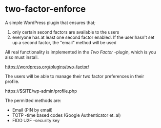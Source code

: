 # two-factor-enforce

A simple WordPress plugin that ensures that;

1. only certain second factors are available to the users
2. everyone has at least one second factor enabled. If the user hasn't set up a second factor, the "email" method will be used

All real functionality is implemented in the _Two Factor_ -plugin, which is you also must install.

https://wordpress.org/plugins/two-factor/

The users will be able to manage their two factor preferences in their profile.

https://$SITE/wp-admin/profile.php

The permitted methods are:

- Email (PIN by email)
- TOTP -time based codes (Google Authenticator et. al)
- FIDO U2F -security key


